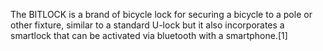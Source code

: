 The BITLOCK is a brand of bicycle lock for securing a bicycle to a pole or other fixture, similar to a standard U-lock but it also incorporates a smartlock that can be activated via bluetooth with a smartphone.[1]
